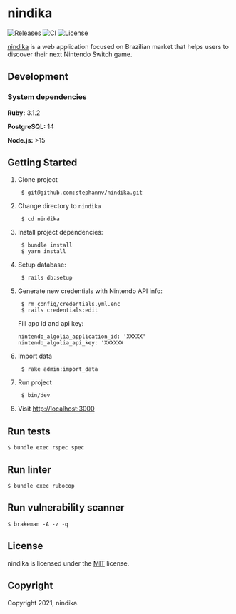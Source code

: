 # nindika
[![Releases](https://img.shields.io/github/v/release/stephannv/nindika)](https://github.com/stephannv/nindika/releases)
[![CI](https://github.com/stephannv/nindika/actions/workflows/ci.yml/badge.svg?branch=main)](https://github.com/stephannv/nindika/actions/workflows/ci.yml?query=branch%3Amain++)
[![License](https://img.shields.io/github/license/stephannv/nindika)](https://github.com/stephannv/nindika/blob/main/LICENSE.txt)

[nindika](https://nindika.com) is a web application focused on Brazilian market that helps users to discover their next Nintendo Switch game.

## Development
### System dependencies
**Ruby:** 3.1.2

**PostgreSQL:** 14

**Node.js:** >15

## Getting Started
1. Clone project

        $ git@github.com:stephannv/nindika.git

2. Change directory to `nindika`

        $ cd nindika

3. Install project dependencies:

        $ bundle install
        $ yarn install

4. Setup database:

        $ rails db:setup


5. Generate new credentials with Nintendo API info:

        $ rm config/credentials.yml.enc
        $ rails credentials:edit

    Fill app id and api key:
      ```
      nintendo_algolia_application_id: 'XXXXX'
      nintendo_algolia_api_key: 'XXXXXX
      ```


6. Import data

        $ rake admin:import_data


7. Run project

        $ bin/dev

8. Visit [http://localhost:3000](http://localhost:3000)

## Run tests

    $ bundle exec rspec spec

## Run linter

    $ bundle exec rubocop

## Run vulnerability scanner

    $ brakeman -A -z -q

## License

nindika is licensed under the [MIT](https://github.com/stephannv/nindika/blob/main/LICENSE.txt) license.

## Copyright
Copyright 2021, nindika.
